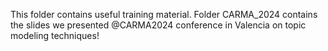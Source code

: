 This folder contains useful training material. Folder CARMA_2024 contains the slides we presented @CARMA2024 conference in Valencia on topic modeling techniques!
